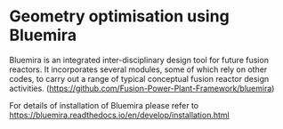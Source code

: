 # Geometry optimisation using Bluemira

Bluemira is an integrated inter-disciplinary design tool for future fusion reactors. It incorporates several modules, some of which rely on other codes, 
to carry out a range of typical conceptual fusion reactor design activities. (https://github.com/Fusion-Power-Plant-Framework/bluemira)


For details of installation of Bluemira please refer to https://bluemira.readthedocs.io/en/develop/installation.html

